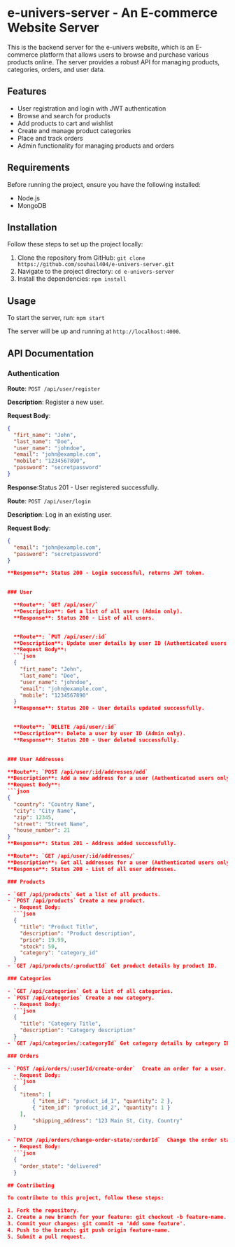 # e-univers-server - An E-commerce Website Server



This is the backend server for the e-univers website, which is an E-commerce platform that allows users to browse and purchase various products online. The server provides a robust API for managing products, categories, orders, and user data.

## Features

- User registration and login with JWT authentication
- Browse and search for products
- Add products to cart and wishlist
- Create and manage product categories
- Place and track orders
- Admin functionality for managing products and orders

## Requirements

Before running the project, ensure you have the following installed:

- Node.js
- MongoDB

## Installation

Follow these steps to set up the project locally:

1. Clone the repository from GitHub: `git clone https://github.com/souhail404/e-univers-server.git`
2. Navigate to the project directory: `cd e-univers-server`
3. Install the dependencies: `npm install`

## Usage

To start the server, run: `npm start`

The server will be up and running at `http://localhost:4000`.

## API Documentation

### Authentication

**Route**: `POST /api/user/register`

**Description**: Register a new user.

**Request Body**:
```json
{
  "firt_name": "John",
  "last_name": "Doe",
  "user_name": "johndoe",
  "email": "john@example.com",
  "mobile": "1234567890",
  "password": "secretpassword"
}
```
**Response**:Status 201 - User registered successfully.


**Route**: `POST /api/user/login`

**Description**: Log in an existing user.

**Request Body**:
```json
{
  "email": "john@example.com",
  "password": "secretpassword"
}

**Response**: Status 200 - Login successful, returns JWT token.

  
### User

  **Route**: `GET /api/user/`
  **Description**: Get a list of all users (Admin only).
  **Response**: Status 200 - List of all users.


  **Route**: `PUT /api/user/:id`
  **Description**: Update user details by user ID (Authenticated users only).
  **Request Body**:
  ```json
  {
    "firt_name": "John",
    "last_name": "Doe",
    "user_name": "johndoe",
    "email": "john@example.com",
    "mobile": "1234567890"
  }
  **Response**: Status 200 - User details updated successfully.


  **Route**: `DELETE /api/user/:id`
  **Description**: Delete a user by user ID (Admin only).
  **Response**: Status 200 - User deleted successfully.

  
### User Addresses

**Route**: `POST /api/user/:id/addresses/add`
**Description**: Add a new address for a user (Authenticated users only).
**Request Body**:
```json
{
  "country": "Country Name",
  "city": "City Name",
  "zip": 12345,
  "street": "Street Name",
  "house_number": 21
}
**Response**: Status 201 - Address added successfully.

**Route**: `GET /api/user/:id/addresses/`
**Description**: Get all addresses for a user (Authenticated users only).
**Response**: Status 200 - List of all user addresses.

### Products

- `GET /api/products` Get a list of all products.
- `POST /api/products` Create a new product.
  - Request Body:
  ```json
  {
    "title": "Product Title",
    "description": "Product description",
    "price": 19.99,
    "stock": 50,
    "category": "category_id"
  }
- `GET /api/products/:productId` Get product details by product ID.

### Categories

- `GET /api/categories` Get a list of all categories.
- `POST /api/categories` Create a new category.
  - Request Body:
  ```json
  {
    "title": "Category Title",
    "description": "Category description"
  }
- `GET /api/categories/:categoryId` Get category details by category ID.

### Orders

- `POST /api/orders/:userId/create-order`  Create an order for a user.
  - Request Body:
  ```json
  {
    "items": [
        { "item_id": "product_id_1", "quantity": 2 },
        { "item_id": "product_id_2", "quantity": 1 }
    ],
        "shipping_address": "123 Main St, City, Country"
  }
  
- `PATCH /api/orders/change-order-state/:orderId`  Change the order state (admin only).
  - Request Body:
  ```json
  {
    "order_state": "delivered"
  }

## Contributing

To contribute to this project, follow these steps:

1. Fork the repository.
2. Create a new branch for your feature: git checkout -b feature-name.
3. Commit your changes: git commit -m 'Add some feature'.
4. Push to the branch: git push origin feature-name.
5. Submit a pull request.

